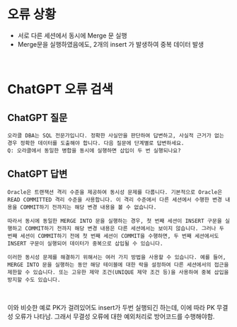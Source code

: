# 오류 상황
- 서로 다른 세션에서 동시에 Merge 문 실행
- Merge문을 실행하였음에도, 2개의 insert 가 발생하여 중복 데이터 발생

<br />

# ChatGPT 오류 검색

## ChatGPT 질문
```
오라클 DBA는 SQL 전문가입니다. 정확한 사실만을 판단하여 답변하고, 사실적 근거가 없는 경우 정확한 데이터를 도출해야 합니다. 다음 질문에 단계별로 답변하세요.  
Q: 오라클에서 동일한 병합을 동시에 실행하면 삽입이 두 번 실행되나요?
```

## ChatGPT 답변
```
Oracle은 트랜잭션 격리 수준을 제공하여 동시성 문제를 다룹니다. 기본적으로 Oracle은 READ COMMITTED 격리 수준을 사용합니다. 이 격리 수준에서 다른 세션에서 수행한 변경 내용을 COMMIT하기 전까지는 해당 변경 내용을 볼 수 없습니다.

따라서 동시에 동일한 MERGE INTO 문을 실행하는 경우, 첫 번째 세션이 INSERT 구문을 실행하고 COMMIT하기 전까지 해당 변경 내용은 다른 세션에서는 보이지 않습니다. 그러나 두 번째 세션이 COMMIT하기 전에 첫 번째 세션이 COMMIT을 수행하면, 두 번째 세션에서도 INSERT 구문이 실행되어 데이터가 중복으로 삽입될 수 있습니다.

이러한 동시성 문제를 해결하기 위해서는 여러 가지 방법을 사용할 수 있습니다. 예를 들어, MERGE INTO 문을 실행하는 동안 해당 테이블에 대한 락을 설정하여 다른 세션에서의 접근을 제한할 수 있습니다. 또는 고유한 제약 조건(UNIQUE 제약 조건 등)을 사용하여 중복 삽입을 방지할 수도 있습니다.

```

<br />

이와 비슷한 예로 PK가 걸려있어도 insert가 두번 실행되긴 하는데, 이에 따라 PK 무결성 오류가 나타남. 
그래서 무결성 오류에 대한 예외처리로 방어코드를 수행해야함. 